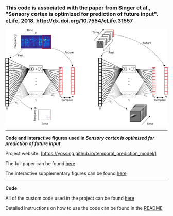 
### This code is associated with the paper from Singer et al., "Sensory cortex is optimized for prediction of future input". eLife, 2018. http://dx.doi.org/10.7554/eLife.31557




![model image](/figures/manuscript_figures/Figure1.png)

----

**Code and interactive figures used in *Sensory cortex is optimised for prediction of future input***.

Project website: [https://yossing.github.io/temporal_prediction_model/]

The full paper can be found [here](https://www.biorxiv.org/content/early/2017/11/24/224758)

The interactive supplementary figures can be found [here](https://yossing.github.io/temporal_prediction_model/figures/interactive_supplementary_figures.html)

----

**Code**

All of the custom code used in the project can be found [here](https://github.com/yossing/temporal_prediction_model/tree/master/src)

Detailed instructions on how to use the code can be found in the [README](https://github.com/yossing/temporal_prediction_model/tree/master/src/README.md) 

